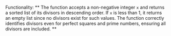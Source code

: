Functionality: ** The function accepts a non-negative integer `x` and returns a sorted list of its divisors in descending order. If `x` is less than 1, it returns an empty list since no divisors exist for such values. The function correctly identifies divisors even for perfect squares and prime numbers, ensuring all divisors are included. **